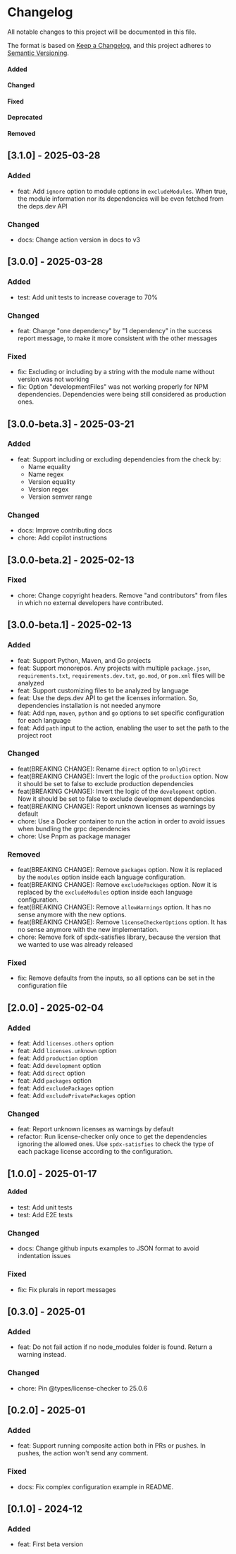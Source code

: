 # Changelog

All notable changes to this project will be documented in this file.

The format is based on [Keep a Changelog](https://keepachangelog.com/en/1.0.0/),
and this project adheres to [Semantic Versioning](https://semver.org/spec/v2.0.0.html).

#### Added
#### Changed
#### Fixed
#### Deprecated
#### Removed

## [3.1.0] - 2025-03-28

### Added

* feat: Add `ignore` option to module options in `excludeModules`. When true, the module information nor its dependencies will be even fetched from the deps.dev API

### Changed

* docs: Change action version in docs to v3

## [3.0.0] - 2025-03-28

### Added

* test: Add unit tests to increase coverage to 70%

### Changed

* feat: Change "one dependency" by "1 dependency" in the success report message, to make it more consistent with the other messages

### Fixed

* fix: Excluding or including by a string with the module name without version was not working
* fix: Option "developmentFiles" was not working properly for NPM dependencies. Dependencies were being still considered as production ones.

## [3.0.0-beta.3] - 2025-03-21

### Added

* feat: Support including or excluding dependencies from the check by:
  - Name equality
  - Name regex
  - Version equality
  - Version regex
  - Version semver range

### Changed

* docs: Improve contributing docs
* chore: Add copilot instructions

## [3.0.0-beta.2] - 2025-02-13

### Fixed

* chore: Change copyright headers. Remove "and contributors" from files in which no external developers have contributed.

## [3.0.0-beta.1] - 2025-02-13

### Added

* feat: Support Python, Maven, and Go projects
* feat: Support monorepos. Any projects with multiple `package.json`, `requirements.txt`, `requirements.dev.txt`, `go.mod`, or `pom.xml` files will be analyzed
* feat: Support customizing files to be analyzed by language
* feat: Use the deps.dev API to get the licenses information. So, dependencies installation is not needed anymore
* feat: Add `npm`, `maven`, `python` and `go` options to set specific configuration for each language
* feat: Add `path` input to the action, enabling the user to set the path to the project root

### Changed

* feat(BREAKING CHANGE): Rename `direct` option to `onlyDirect`
* feat(BREAKING CHANGE): Invert the logic of the `production` option. Now it should be set to false to exclude production dependencies
* feat(BREAKING CHANGE): Invert the logic of the `development` option. Now it should be set to false to exclude development dependencies
* feat(BREAKING CHANGE): Report unknown licenses as warnings by default
* chore: Use a Docker container to run the action in order to avoid issues when bundling the grpc dependencies
* chore: Use Pnpm as package manager

### Removed

* feat(BREAKING CHANGE): Remove `packages` option. Now it is replaced by the `modules` option inside each language configuration.
* feat(BREAKING CHANGE): Remove `excludePackages` option. Now it is replaced by the `excludeModules` option inside each language configuration.
* feat(BREAKING CHANGE): Remove `allowWarnings` option. It has no sense anymore with the new options.
* feat(BREAKING CHANGE): Remove `licenseCheckerOptions` option. It has no sense anymore with the new implementation.
* chore: Remove fork of spdx-satisfies library, because the version that we wanted to use was already released

### Fixed

* fix: Remove defaults from the inputs, so all options can be set in the configuration file

## [2.0.0] - 2025-02-04

### Added

* feat: Add `licenses.others` option
* feat: Add `licenses.unknown` option
* feat: Add `production` option
* feat: Add `development` option
* feat: Add `direct` option
* feat: Add `packages` option
* feat: Add `excludePackages` option
* feat: Add `excludePrivatePackages` option

### Changed

* feat: Report unknown licenses as warnings by default
* refactor: Run license-checker only once to get the dependencies ignoring the allowed ones. Use `spdx-satisfies` to check the type of each package license according to the configuration. 

## [1.0.0] - 2025-01-17

#### Added

* test: Add unit tests
* test: Add E2E tests

### Changed

* docs: Change github inputs examples to JSON format to avoid indentation issues

### Fixed

* fix: Fix plurals in report messages

## [0.3.0] - 2025-01

### Added

* feat: Do not fail action if no node_modules folder is found. Return a warning instead.

### Changed

* chore: Pin @types/license-checker to 25.0.6

## [0.2.0] - 2025-01

### Added

* feat: Support running composite action both in PRs or pushes. In pushes, the action won't send any comment.

### Fixed

* docs: Fix complex configuration example in README.

## [0.1.0] - 2024-12

### Added

* feat: First beta version
